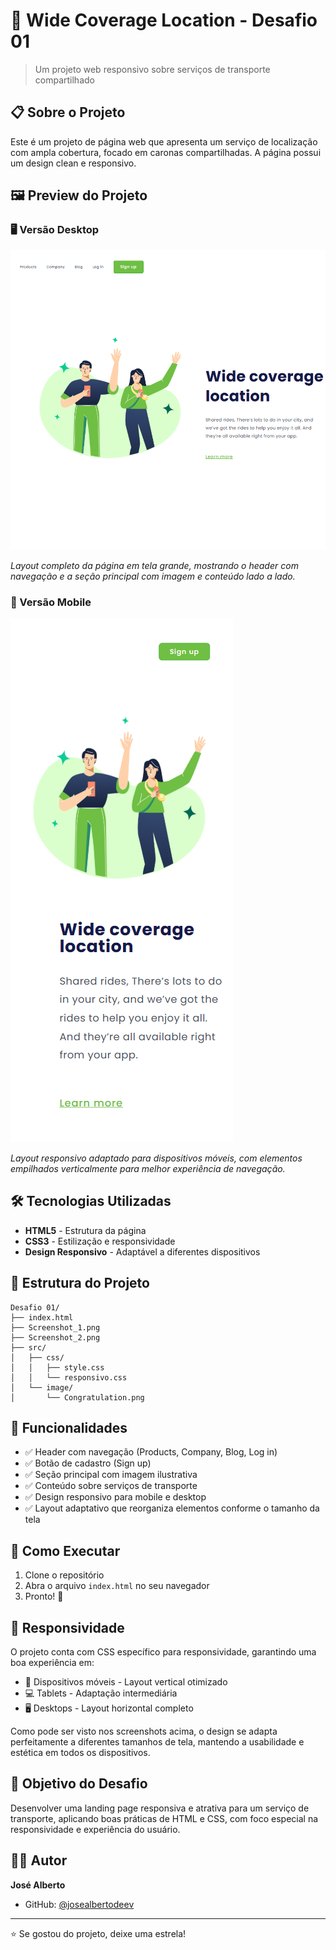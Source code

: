 # 🚗 Wide Coverage Location - Desafio 01

> Um projeto web responsivo sobre serviços de transporte compartilhado

## 📋 Sobre o Projeto

Este é um projeto de página web que apresenta um serviço de localização com ampla cobertura, focado em caronas compartilhadas. A página possui um design clean e responsivo.

## 🖼️ Preview do Projeto

### 🖥️ Versão Desktop
![Screenshot Desktop](src/images/Screenshot_1.png)

*Layout completo da página em tela grande, mostrando o header com navegação e a seção principal com imagem e conteúdo lado a lado.*

### 📱 Versão Mobile
![Screenshot Mobile](src/images/Screenshot_2.png)

*Layout responsivo adaptado para dispositivos móveis, com elementos empilhados verticalmente para melhor experiência de navegação.*

## 🛠️ Tecnologias Utilizadas

- **HTML5** - Estrutura da página
- **CSS3** - Estilização e responsividade
- **Design Responsivo** - Adaptável a diferentes dispositivos

## 📁 Estrutura do Projeto

```
Desafio 01/
├── index.html
├── Screenshot_1.png
├── Screenshot_2.png
├── src/
│   ├── css/
│   │   ├── style.css
│   │   └── responsivo.css
│   └── image/
│       └── Congratulation.png
```

## 🎨 Funcionalidades

- ✅ Header com navegação (Products, Company, Blog, Log in)
- ✅ Botão de cadastro (Sign up)
- ✅ Seção principal com imagem ilustrativa
- ✅ Conteúdo sobre serviços de transporte
- ✅ Design responsivo para mobile e desktop
- ✅ Layout adaptativo que reorganiza elementos conforme o tamanho da tela

## 🚀 Como Executar

1. Clone o repositório
2. Abra o arquivo `index.html` no seu navegador
3. Pronto! 🎉

## 📱 Responsividade

O projeto conta com CSS específico para responsividade, garantindo uma boa experiência em:
- 📱 Dispositivos móveis - Layout vertical otimizado
- 💻 Tablets - Adaptação intermediária
- 🖥️ Desktops - Layout horizontal completo

Como pode ser visto nos screenshots acima, o design se adapta perfeitamente a diferentes tamanhos de tela, mantendo a usabilidade e estética em todos os dispositivos.

## 🎯 Objetivo do Desafio

Desenvolver uma landing page responsiva e atrativa para um serviço de transporte, aplicando boas práticas de HTML e CSS, com foco especial na responsividade e experiência do usuário.

## 👨‍💻 Autor

**José Alberto**
- GitHub: [@josealbertodeev](https://github.com/josealbertodeev)

---

⭐ Se gostou do projeto, deixe uma estrela!